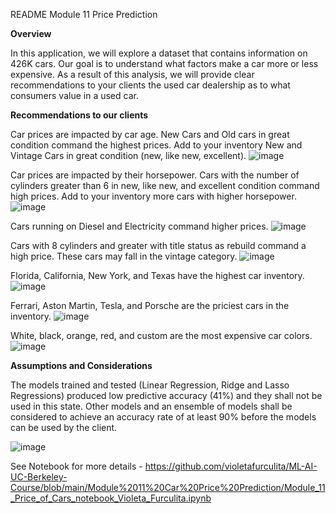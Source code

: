 README Module 11 Price Prediction 

**Overview**

In this application, we will explore a dataset that contains information on 426K cars. Our goal is to understand what factors make a car more or less expensive. As a result of this analysis, we will provide clear recommendations to your clients the used car dealership as to what consumers value in a used car.


**Recommendations to our clients**

Car prices are impacted by car age. New Cars and Old cars in great condition command the highest prices. Add to your inventory New and Vintage Cars in great condition (new, like new, excellent).
![image](https://github.com/violetafurculita/ML-AI-UC-Berkeley-Course/assets/147281922/80c9f433-bbd7-4240-9424-9eab3099e694)

Car prices are impacted by their horsepower. Cars with the number of cylinders greater than 6 in new, like new, and excellent condition command high prices. Add to your inventory more cars with higher horsepower.
![image](https://github.com/violetafurculita/ML-AI-UC-Berkeley-Course/assets/147281922/5d34fc15-707c-4ac8-9a36-93cd76be9e80)

Cars running on Diesel and Electricity command higher prices.
![image](https://github.com/violetafurculita/ML-AI-UC-Berkeley-Course/assets/147281922/c01e1950-bd8d-49cc-8f0d-f154c36bd23c)

Cars with 8 cylinders and greater with title status as rebuild command a high price. These cars may fall in the vintage category.
![image](https://github.com/violetafurculita/ML-AI-UC-Berkeley-Course/assets/147281922/982af9cb-a510-4fc4-8b71-c641d4eca849)

Florida, California, New York, and Texas have the highest car inventory.
![image](https://github.com/violetafurculita/ML-AI-UC-Berkeley-Course/assets/147281922/98f38329-4e40-4493-a72c-9ea9c7a63f6d)

Ferrari, Aston Martin, Tesla, and Porsche are the priciest cars in the inventory.
![image](https://github.com/violetafurculita/ML-AI-UC-Berkeley-Course/assets/147281922/fca5e29d-6e5c-45fe-995d-ef2660855c03)

White, black, orange, red, and custom are the most expensive car colors.
![image](https://github.com/violetafurculita/ML-AI-UC-Berkeley-Course/assets/147281922/ffa90f24-0074-4e74-9391-01346ad581e1)

**Assumptions and Considerations**

The models trained and tested (Linear Regression, Ridge and Lasso Regressions) produced low predictive accuracy (41%) and they shall not be used in this state. Other models and an ensemble of models shall be considered to achieve an accuracy rate of at least 90% before the models can be used by the client.

![image](https://github.com/violetafurculita/ML-AI-UC-Berkeley-Course/assets/147281922/6a58138b-67a5-4444-ab87-0513916435d5)


See Notebook for more details - https://github.com/violetafurculita/ML-AI-UC-Berkeley-Course/blob/main/Module%2011%20Car%20Price%20Prediction/Module_11_Price_of_Cars_notebook_Violeta_Furculita.ipynb
